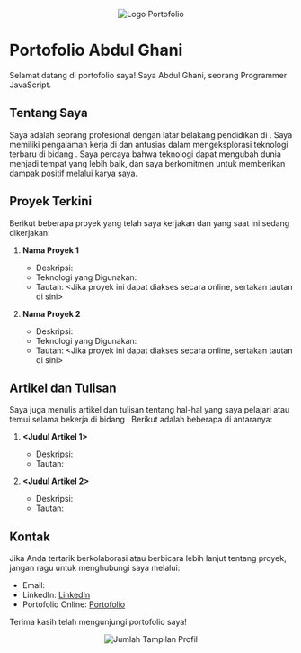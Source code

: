<!-- Letakkan di bagian atas untuk mengaktifkan warna GitHub -->
<p align="center">
  <img src="https://telegra.ph/file/76304d5b7a51cf7aafc6f.jpg" alt="Logo Portofolio">
</p>

# Portofolio Abdul Ghani

Selamat datang di portofolio saya! Saya Abdul Ghani, seorang Programmer JavaScript.

## Tentang Saya

Saya adalah seorang profesional dengan latar belakang pendidikan di <Bidang Pendidikan Anda>. Saya memiliki pengalaman kerja di <Pengalaman Kerja Anda> dan antusias dalam mengeksplorasi teknologi terbaru di bidang <Bidang Spesialisasi Anda>. Saya percaya bahwa teknologi dapat mengubah dunia menjadi tempat yang lebih baik, dan saya berkomitmen untuk memberikan dampak positif melalui karya saya.

## Proyek Terkini

Berikut beberapa proyek yang telah saya kerjakan dan yang saat ini sedang dikerjakan:

1. **Nama Proyek 1**
   - Deskripsi: <Deskripsi singkat tentang proyek ini>
   - Teknologi yang Digunakan: <Teknologi apa saja yang digunakan>
   - Tautan: <Jika proyek ini dapat diakses secara online, sertakan tautan di sini>

2. **Nama Proyek 2**
   - Deskripsi: <Deskripsi singkat tentang proyek ini>
   - Teknologi yang Digunakan: <Teknologi apa saja yang digunakan>
   - Tautan: <Jika proyek ini dapat diakses secara online, sertakan tautan di sini>

## Artikel dan Tulisan

Saya juga menulis artikel dan tulisan tentang hal-hal yang saya pelajari atau temui selama bekerja di bidang <Bidang Spesialisasi Anda>. Berikut adalah beberapa di antaranya:

1. **<Judul Artikel 1>**
   - Deskripsi: <Deskripsi singkat tentang artikel ini>
   - Tautan: <Tautan ke artikel di blog atau platform lainnya>

2. **<Judul Artikel 2>**
   - Deskripsi: <Deskripsi singkat tentang artikel ini>
   - Tautan: <Tautan ke artikel di blog atau platform lainnya>

## Kontak

Jika Anda tertarik berkolaborasi atau berbicara lebih lanjut tentang proyek, jangan ragu untuk menghubungi saya melalui:

- Email: <Alamat email Anda>
- LinkedIn: [LinkedIn](<https://www.linkedin.com/in/abdul-ghani-5853a2257/>)
- Portofolio Online: [Portofolio](<Tautan ke situs portofolio online Anda>)

Terima kasih telah mengunjungi portofolio saya!

<!-- Letakkan di bagian bawah untuk menunjukkan jumlah tampilan dan kontributor terakhir -->
<p align="center">
  <img src="https://komarev.com/ghpvc/?username=<NAMA_GITHUB>" alt="Jumlah Tampilan Profil" />
</p>
